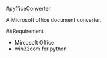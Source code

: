 #pyfficeConverter

A Microsoft office document converter.

##Requirement
* Mircosoft Office
* win32com for python

